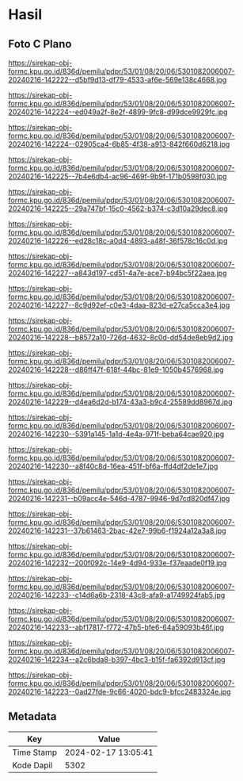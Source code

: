 # Hasil

## Foto C Plano

https://sirekap-obj-formc.kpu.go.id/836d/pemilu/pdpr/53/01/08/20/06/5301082006007-20240216-142222--d5bf9d13-df79-4533-af6e-569e138c4668.jpg

https://sirekap-obj-formc.kpu.go.id/836d/pemilu/pdpr/53/01/08/20/06/5301082006007-20240216-142224--ed049a2f-8e2f-4899-9fc8-d99dce9929fc.jpg

https://sirekap-obj-formc.kpu.go.id/836d/pemilu/pdpr/53/01/08/20/06/5301082006007-20240216-142224--02905ca4-6b85-4f38-a913-842f660d6218.jpg

https://sirekap-obj-formc.kpu.go.id/836d/pemilu/pdpr/53/01/08/20/06/5301082006007-20240216-142225--7b4e6db4-ac96-469f-9b9f-171b0598f030.jpg

https://sirekap-obj-formc.kpu.go.id/836d/pemilu/pdpr/53/01/08/20/06/5301082006007-20240216-142225--29a747bf-15c0-4562-b374-c3d10a29dec8.jpg

https://sirekap-obj-formc.kpu.go.id/836d/pemilu/pdpr/53/01/08/20/06/5301082006007-20240216-142226--ed28c18c-a0d4-4893-a48f-36f578c16c0d.jpg

https://sirekap-obj-formc.kpu.go.id/836d/pemilu/pdpr/53/01/08/20/06/5301082006007-20240216-142227--a843d197-cd51-4a7e-ace7-b94bc5f22aea.jpg

https://sirekap-obj-formc.kpu.go.id/836d/pemilu/pdpr/53/01/08/20/06/5301082006007-20240216-142227--8c9d92ef-c0e3-4daa-823d-e27ca5cca3e4.jpg

https://sirekap-obj-formc.kpu.go.id/836d/pemilu/pdpr/53/01/08/20/06/5301082006007-20240216-142228--b8572a10-726d-4632-8c0d-dd54de8eb9d2.jpg

https://sirekap-obj-formc.kpu.go.id/836d/pemilu/pdpr/53/01/08/20/06/5301082006007-20240216-142228--d86ff47f-618f-44bc-81e9-1050b4576968.jpg

https://sirekap-obj-formc.kpu.go.id/836d/pemilu/pdpr/53/01/08/20/06/5301082006007-20240216-142229--d4ea6d2d-b174-43a3-b9c4-25589dd8967d.jpg

https://sirekap-obj-formc.kpu.go.id/836d/pemilu/pdpr/53/01/08/20/06/5301082006007-20240216-142230--5391a145-1a1d-4e4a-971f-beba64cae920.jpg

https://sirekap-obj-formc.kpu.go.id/836d/pemilu/pdpr/53/01/08/20/06/5301082006007-20240216-142230--a8f40c8d-16ea-451f-bf6a-ffd4df2de1e7.jpg

https://sirekap-obj-formc.kpu.go.id/836d/pemilu/pdpr/53/01/08/20/06/5301082006007-20240216-142231--b09acc4e-546d-4787-9946-9d7cd820df47.jpg

https://sirekap-obj-formc.kpu.go.id/836d/pemilu/pdpr/53/01/08/20/06/5301082006007-20240216-142231--37b61463-2bac-42e7-99b6-f1924a12a3a8.jpg

https://sirekap-obj-formc.kpu.go.id/836d/pemilu/pdpr/53/01/08/20/06/5301082006007-20240216-142232--200f092c-14e9-4d94-933e-f37eaade0f19.jpg

https://sirekap-obj-formc.kpu.go.id/836d/pemilu/pdpr/53/01/08/20/06/5301082006007-20240216-142233--c14d6a6b-2318-43c8-afa9-a1749924fab5.jpg

https://sirekap-obj-formc.kpu.go.id/836d/pemilu/pdpr/53/01/08/20/06/5301082006007-20240216-142233--abf17817-f772-47b5-bfe6-64a59093b46f.jpg

https://sirekap-obj-formc.kpu.go.id/836d/pemilu/pdpr/53/01/08/20/06/5301082006007-20240216-142234--a2c6bda8-b397-4bc3-b15f-fa6392d913cf.jpg

https://sirekap-obj-formc.kpu.go.id/836d/pemilu/pdpr/53/01/08/20/06/5301082006007-20240216-142223--0ad27fde-9c66-4020-bdc9-bfcc2483324e.jpg


## Metadata

| Key        | Value               |
| ---------- | ------------------- |
| Time Stamp | 2024-02-17 13:05:41 |
| Kode Dapil | 5302                |



